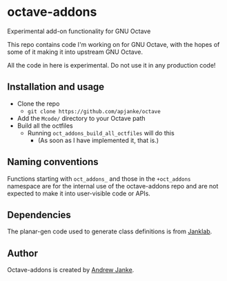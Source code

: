 octave-addons
===============

Experimental add-on functionality for GNU Octave

This repo contains code I'm working on for GNU Octave, with the hopes of some
of it making it into upstream GNU Octave.

All the code in here is experimental. Do not use it in any production code!

## Installation and usage

* Clone the repo
  * `git clone https://github.com/apjanke/octave`
* Add the `Mcode/` directory to your Octave path
* Build all the octfiles
  * Running `oct_addons_build_all_octfiles` will do this
    * (As soon as I have implemented it, that is.)

## Naming conventions

Functions starting with `oct_addons_` and those in the `+oct_addons` namespace
are for the internal use of the octave-addons repo and are not expected to
make it into user-visible code or APIs.

## Dependencies

The planar-gen code used to generate class definitions is from
[Janklab](https://github.com/apjanke/janklab).

## Author

Octave-addons is created by [Andrew Janke](https://apjanke.net).
